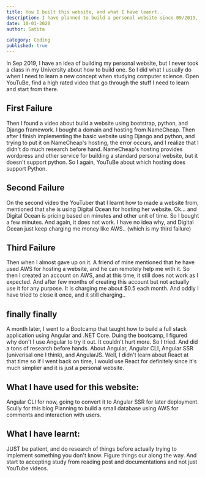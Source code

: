 ```yaml
---
title: How I built this website, and what I have leanrt..
description: I have planned to build a personal website since 09/2019, have tried to implement in so many ways. And finally deployed it in 09/2020！To be honest, a website doesn't take that long. The current verison of this website only took me less than a month. The hard part is to find the right way before you start!
date: 10-01-2020
author: Satita

category: Coding
published: true
---
```


In Sep 2019, I have an idea of building my personal website, but I never took a class in my University about how to build one. 
So I did what I usually do when I need to learn a new concept when studying computer science. Open YouTuBe, find a high rated video that go through the stuff I need to learn and start from there.
## First Failure 
Then I found a video about build a website using bootstrap, python, and Django framework. I bought a domain and hosting from NameCheap. Then after I finish implementing the basic website using Django and python, and trying to put it on NameCheap's hosting, the error occurs, and I realize that I didn't do much research before hand. NameCheap's hosting provides wordpress and other service for building a standard personal website, but it doesn't support python. So I again, YouTuBe about which hosting does support Python.
## Second Failure
On the second video the YouTuber that I learnt how to made a website from, mentioned that she is using Digital Ocean for hosting her website. Ok... and Digital Ocean is pricing based on minutes and other unit of time. So I bought a few minutes. And again, it does not work. I have no idea why, and Digital Ocean just keep charging me money like AWS.. (which is my third failure)
## Third Failure
Then when I almost gave up on it. A friend of mine mentioned that he have used AWS for hosting a website, and he can remotely help me with it. So then I created an account on AWS, and at this time, it still does not work as I expected. And after few months of creating this account but not actually use it for any purpose. It is charging me about $0.5 each month. And oddly I have tried to close it once, and it still charging..
## finally finally
A month later, I went to a Bootcamp that taught how to build a full stack application using Angular and .NET Core. Duing the bootcamp, I figured why don't I use Angular to try it out. It couldn't hurt more. So I tried. And did a tons of research before hands. About Angular, Angular CLI, Angular SSR (univerisal one I think), and AngularJS. Well, I didn't learn about React at that time so if I went back on time, I would use React for definitely since it's much simplier and it is just a personal website. 

## What I have used for this website:
Angular CLI for now, going to convert it to Angular SSR for later deployment.
Scully for this blog
Planning to build a small database using AWS for comments and interaction with users.

## What I have learnt:
JUST be patient, and do research of things before actually trying to implement something you don't know. Figure things our along the way. And start to accepting study from reading post and documentations and not just YouTube videos. 